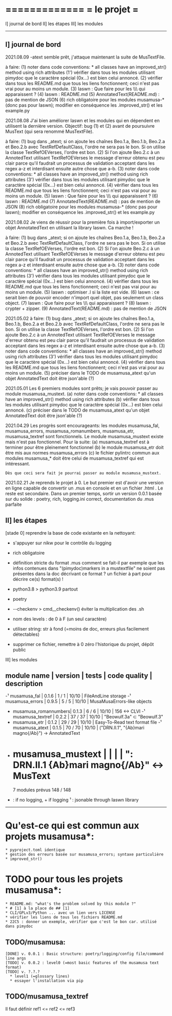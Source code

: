 =============
= le projet =
=============
I] journal de bord
II] les étapes
III] les modules

-------------------------------------------------------------------------------

I] journal de bord
------------------
2021.08.09
-atext semble prêt, j'attaque maintenant la suite de MusTextFile.

à faire:
    (1) noter dans code conventions: * all classes have an improved_str() method using rich attributes
    (1') vérifier dans tous les modules utilisant pimydoc que le caractère spécial (0x...) est bien
         celui annoncé.
    (2) vérifier dans tous les README.md que tous les liens fonctionnent; ceci n'est pas vrai pour au moins
        un module.
    (3) Iaswn : Que faire pour les \\\\\ qui apparaissent ?
    (4) Iaswn : README.md
    (5) AnnotatedText(README.md) : pas de mention de JSON
    (6) rich obligatoire pour les modules musamusa-* (donc pas pour Iaswn); modifier en conséquence
        les .improved_str() et les example.py

2021.08.08
J'ai bien améliorer Iaswn et les modules qui en dépendent en utilisent la dernière version. Objectif: bug (1) et (2) avant de poursuivre MusText (qui sera renommé MusTextFile).

à faire:
    (1) bug dans _atext; si on ajoute les chaînes Beo.1.a, Beo.1.b, Beo.2.a et Beo.2.b avec TextRefDefaultClass,
       l'ordre ne sera pas le bon. Si on utilise la classe TextRefOEVerses, l'ordre est bon.
    (2) Si l'on ajoute Beo.2.c à un AnnotedText utilisant TextRefOEVerses le message d'erreur obtenu
       est peu clair parce qu'il faudrait un processus de validation acceptant dans les regex a-z et 
       interdisant ensuite autre chose que a-b.
    (3) noter dans code conventions: * all classes have an improved_str() method using rich attributes
    (3') vérifier dans tous les modules utilisant pimydoc que le caractère spécial (0x...) est bien
         celui annoncé.
    (4) vérifier dans tous les README.md que tous les liens fonctionnent; ceci n'est pas vrai pour au moins
        un module.
    (5) Iaswn : Que faire pour les \\\\\ qui apparaissent ?
    (6) Iaswn : README.md
    (7) AnnotatedText(README.md) : pas de mention de JSON
    (8) rich obligatoire pour les modules musamusa-* (donc pas pour Iaswn); modifier en conséquence
        les .improved_str() et les example.py

2021.08.02
Je viens de réussir pour la première fois à import/exporter un objet AnnotatedText en utilisant la
library Iaswn. Ca marche !

à faire:
    (1) bug dans _atext; si on ajoute les chaînes Beo.1.a, Beo.1.b, Beo.2.a et Beo.2.b avec TextRefDefaultClass,
       l'ordre ne sera pas le bon. Si on utilise la classe TextRefOEVerses, l'ordre est bon.
    (2) Si l'on ajoute Beo.2.c à un AnnotedText utilisant TextRefOEVerses le message d'erreur obtenu
       est peu clair parce qu'il faudrait un processus de validation acceptant dans les regex a-z et 
       interdisant ensuite autre chose que a-b.
    (3) noter dans code conventions: * all classes have an improved_str() method using rich attributes
    (3') vérifier dans tous les modules utilisant pimydoc que le caractère spécial (0x...) est bien
         celui annoncé.
    (4) vérifier dans tous les README.md que tous les liens fonctionnent; ceci n'est pas vrai pour au moins
        un module.
    (5) Iaswn : optimiser .l si la liste est vide.
    (6) Iaswn : ce serait bien de pouvoir encoder n'import quel objet, pas seulement un class object.
    (7) Iaswn : Que faire pour les \\\\\ qui apparaissent ?
    (8) Iaswn : crypter + zipper.
    (9) AnnotatedText(README.md) : pas de mention de JSON

2021.05.02
à faire:
    (1) bug dans _atext; si on ajoute les chaînes Beo.1.a, Beo.1.b, Beo.2.a et Beo.2.b avec TextRefDefaultClass,
       l'ordre ne sera pas le bon. Si on utilise la classe TextRefOEVerses, l'ordre est bon.
    (2) Si l'on ajoute Beo.2.c à un AnnotedText utilisant TextRefOEVerses le message d'erreur obtenu
       est peu clair parce qu'il faudrait un processus de validation acceptant dans les regex a-z et 
       interdisant ensuite autre chose que a-b.
    (3) noter dans code conventions: * all classes have an improved_str() method using rich attributes
    (3') vérifier dans tous les modules utilisant pimydoc que le caractère spécial (0x...) est bien
         celui annoncé.
    (4) vérifier dans tous les README.md que tous les liens fonctionnent; ceci n'est pas vrai pour au moins
        un module.
    (5) préciser dans le TODO de musamusa_atext qu'un objet AnnotatedText doit être json'able (?)

2021.05.01
    Les 6 premiers modules sont prêts; je vais pouvoir passer au module musamusa_mustext.
    (a) noter dans code conventions: * all classes have an improved_str() method using rich attributes
    (b) vérifier dans tous les modules utilisant pimydoc que le caractère spécial (0x...) est bien
        celui annoncé.
    (c) préciser dans le TODO de musamusa_atext qu'un objet AnnotatedText doit être json'able (?)

2021.04.29
    Les progrès sont encourageants: les modules musamusa_fal, musamusa_errors, 
    musamusa_romanumbers, musamusa_etr, musamusa_textref sont fonctionnels.
    Le module musamusa_mustext existe mais n'est pas fonctionnel.
    Pour la suite: 
    (a) musamusa_textref est à terminer pour être pleinement fonctionnel
    (b) le module musamusa_etr doit être mis aux normes musamusa_errors
    (c) le fichier pylintrc commun aux modules musamusa_* doit être
        celui de musamusa_textref qui est intéressant.
        
    Dès que ceci sera fait je pourrai passer au module musamusa_mustext.

2021.02.21
    Je reprends le projet à 0.
    Le but premier est d'avoir une version en ligne capable de convertir un .mus
    en console et en un fichier .html . Le reste est secondaire.
    Dans un premier temps, sortir un version 0.0.1 basée sur du solide : poetry, rich,
    logging.ini correct, documentation du .mus parfaite        

II] les étapes
--------------
[stade 0] reprendre la base de code existante en la nettoyant:
  - s'appuyer sur nikw pour le contrôle du logging
  - rich obligatoire
  - définition stricte du format .mus
    comment se fait-il par exemple que les infos contenues dans "(pimydoc)markers in a mustextfile"
    ne soient pas présentes dans la doc décrivant ce format ?
    un fichier à part pour décrire ce(s) format(s) !
  - python3.8 > python3.9 partout
  - poetry
  - --checkenv > cmd__checkenv()
    éviter la multiplication des .sh
  - nom des levels : de 0 à F (un seul caractère)
  - utiliser string: str à fond (=moins de doc, erreurs plus facilement détectables)

      
- supprimer ce fichier, remettre à 0 zéro l'historique du projet, dépôt public


III] les modules

   module name          | version | tests     | code quality | description
   ----------------------------------------------------------------------------------------------------------------
-¹ musamusa_fal         | 0.1.6   |   1 /   1 | 10/10        | FileAndLine storage
-¹ musamusa_errors      | 0.9.5   |   5 /   5 | 10/10        | MusaMusaErrors-like objects
-  musamusa_romannumbers| 0.1.3   |   6 /   6 | 10/10        | 156 <-> CLVI
-¹ musamusa_textref     | 0.2.2   |  37 /  37 | 10/10        | "Beowulf.3a" ⊂ "Beowulf.3"
-  musamusa_etr         | 0.1.2   |  29 /  29 | 10/10        | Easy-To-Read text format file
-¹ musamusa_atext       | 0.1.5   |  70 /  70 | 10/10        | ("DRN.II.1", "{Ab}mari magno{/Ab}") -> AnnotatedText
+  musamusa_mustext     |         |           |              | ": DRN.II.1 {Ab}mari magno{/Ab}" <-> MusText
   =================================================================================================================
   7 modules prévus                 148 / 148 
   
- : if no logging, + if logging
¹ : jsonable through Iaswn library

*******************************************************************************
# Qu'est-ce qui est commun aux projets musamusa*:

    * pyproject.toml identique
    * gestion des erreurs basée sur musamusa_errors; syntaxe particulière
    * improved_str()

# TODO pour tous les projets musamusa*:

    * README.md: "what's the problem solved by this module ?"
    * # [1] à la place de ## [1]
    * CLI/GPLv3/Python ... avec un lien vers LICENSE
    * vérifier les liens de tous les fichiers README.md
    * 22C5 : donner un exemple, vérifier que c'est le bon car. utilisé dans pimydoc

## TODO/musamusa:

```
[DONE] v. 0.0.1 : Basic structure: poetry/logging/config file/command line args
[TODO] v. 0.0.2 : level0 (=most basic features of the musamusa text format)
[TODO] v. ?.?.?
  * level1 (=glossary lines)
  * essayer l'installation via pip
```

## TODO/musamusa_textref

Il faut définir ref1 <= ref2 <= ref3
